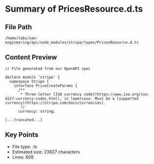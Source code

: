 # Summary of PricesResource.d.ts
  
## File Path
`/home/tabs/seo-engineering/api/node_modules/stripe/types/PricesResource.d.ts`

## Content Preview
```
// File generated from our OpenAPI spec

declare module 'stripe' {
  namespace Stripe {
    interface PriceCreateParams {
      /**
       * Three-letter [ISO currency code](https://www.iso.org/iso-4217-currency-codes.html), in lowercase. Must be a [supported currency](https://stripe.com/docs/currencies).
       */
      currency: string;

[...truncated...]
```

## Key Points
- File type: .ts
- Estimated size: 23627 characters
- Lines: 608
